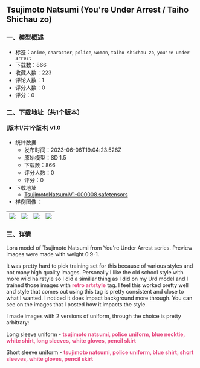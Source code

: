 ## Tsujimoto Natsumi (You're Under Arrest / Taiho Shichau zo)
### 一、模型概述

- 标签：`anime`, `character`, `police`, `woman`, `taiho shichau zo`, `you're under arrest`
- 下载数：866
- 收藏人数：223
- 评论人数：1
- 评分人数：0
- 评分：0

### 二、下载地址（共1个版本）

#### [版本1/共1个版本] v1.0

- 统计数据
  - 发布时间：2023-06-06T19:04:23.526Z
  - 原始模型：SD 1.5
  - 下载数：866
  - 评分人数：0
  - 评分：0
- 下载地址
  - [TsujimotoNatsumiV1-000008.safetensors](https://civitai.com/api/download/models/90578)
- 样例图像：

| <img src="https://image.civitai.com/xG1nkqKTMzGDvpLrqFT7WA/e7ced560-8cf0-4b71-ad27-8a7ab4f1bd1d/width=450/1053134.jpeg" /> | <img src="https://image.civitai.com/xG1nkqKTMzGDvpLrqFT7WA/13478304-85a8-41b0-ab8b-70d869298c17/width=450/1053129.jpeg" /> | <img src="https://image.civitai.com/xG1nkqKTMzGDvpLrqFT7WA/348fc445-cbe3-4e95-a10c-d50e5c5555ae/width=450/1053131.jpeg" /> | <img src="https://image.civitai.com/xG1nkqKTMzGDvpLrqFT7WA/b1eeb0cd-c2df-49cb-8588-9dfda8a1a9df/width=450/1053126.jpeg" /> |
| ---- | ---- | ---- | ---- |


### 三、详情
<p>Lora model of Tsujimoto Natsumi from You're Under Arrest series. Preview images were made with weight 0.9-1.</p><p>It was pretty hard to pick training set for this because of various styles and not many high quality images. Personally I like the old school style with more wild hairstyle so I did a similiar thing as I did on my Urd model and I trained those images with <strong><span style="color:#e64980">retro artstyle</span></strong> tag. I feel this worked pretty well and style that comes out using this tag is pretty consistent and close to what I wanted. I noticed it does impact background more through. You can see on the images that I posted how it impacts the style.</p><p>I made images with 2 versions of uniform, through the choice is pretty arbitrary:</p><p>Long sleeve uniform - <strong><span style="color:#e64980">tsujimoto natsumi, police uniform, blue necktie, white shirt, long sleeves, white gloves, pencil skirt</span></strong></p><p>Short sleeve uniform - <strong><span style="color:#e64980">tsujimoto natsumi, police uniform, blue shirt, short sleeves, white gloves, pencil skirt</span></strong></p>